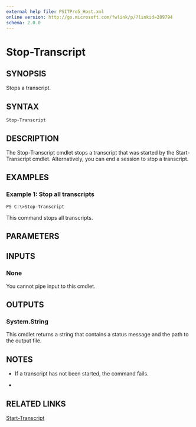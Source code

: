 ```yaml
---
external help file: PSITPro5_Host.xml
online version: http://go.microsoft.com/fwlink/p/?linkid=289794
schema: 2.0.0
---
```


# Stop-Transcript
## SYNOPSIS
Stops a transcript.

## SYNTAX

```
Stop-Transcript
```

## DESCRIPTION
The Stop-Transcript cmdlet stops a transcript that was started by the Start-Transcript cmdlet.
Alternatively, you can end a session to stop a transcript.

## EXAMPLES

### Example 1: Stop all transcripts
```
PS C:\>Stop-Transcript
```

This command stops all transcripts.

## PARAMETERS

## INPUTS

### None
You cannot pipe input to this cmdlet.

## OUTPUTS

### System.String
This cmdlet returns a string that contains a status message and the path to the output file.

## NOTES
* If a transcript has not been started, the command fails.

*

## RELATED LINKS

[Start-Transcript](05b8f72c-ae3b-45d5-95e0-86aa1ca1908a)

